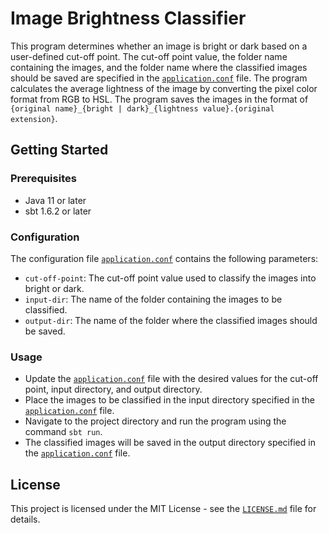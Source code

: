 # Image Brightness Classifier

This program determines whether an image is bright or dark based on a user-defined cut-off point. The cut-off point value, the folder name containing the images, and the folder name where the classified images should be saved are specified in the [`application.conf`](src/main/resources) file. The program calculates the average lightness of the image by converting the pixel color format from RGB to HSL. The program saves the images in the format of `{original name}_{bright | dark}_{lightness value}.{original extension}`.

## Getting Started
### Prerequisites
- Java 11 or later
- sbt 1.6.2 or later

### Configuration
The configuration file [`application.conf`](src/main/resources) contains the following parameters:
- `cut-off-point`: The cut-off point value used to classify the images into bright or dark.
- `input-dir`: The name of the folder containing the images to be classified.
- `output-dir`: The name of the folder where the classified images should be saved.

### Usage
- Update the [`application.conf`](src/main/resources) file with the desired values for the cut-off point, input directory, and output directory.
- Place the images to be classified in the input directory specified in the [`application.conf`](src/main/resources) file.
- Navigate to the project directory and run the program using the command `sbt run`.
- The classified images will be saved in the output directory specified in the [`application.conf`](src/main/resources) file.

## License
This project is licensed under the MIT License - see the [`LICENSE.md`](LICENSE.md) file for details.
